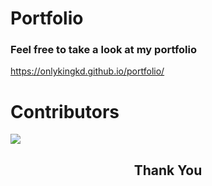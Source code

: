 # Portfolio
### Feel free to take a look at my portfolio <br>
https://onlykingkd.github.io/portfolio/

# Contributors
<!--
![](https://avatars.githubusercontent.com/u/55577276?s=80&v=4)
<br>1. [Kaustubh Dwivedi](https://github.com/onlykingKD "View Profile")


<br>![](https://avatars.githubusercontent.com/u/82169120?s=80&v=4)
<br>2. [Aman Yadav](https://github.com/aman-netizen "View Profile")

<br>3. [Ambareen Khan](https://github.com/Ambareen15 "View Profile")<br>

<br>![](https://avatars.githubusercontent.com/u/61790929?s=80&v=4)
<br>4. [Anshul Sharma](https://github.com/Als1510 "View Profile")

<br>5. [Ben Kaganovitch](https://github.com/BenjaminKaganovitch "View Profile")

<br>6. [Bishal Pandit](https://github.com/bishalpandit "View Profile")

<br>![](https://avatars.githubusercontent.com/u/72185898?s=80&v=4)
<br>7. [Govinda Takekar](https://github.com/GovindaTakekar "View Profile")

<br>8. [John Ramberger](https://github.com/JohnRamberger "View Profile")

<br>![](https://avatars.githubusercontent.com/u/10078357?s=80&v=4)
<br>9. [Léo Paul Martin](https://github.com/leopaul29 "View Profile")

<br>![](https://avatars.githubusercontent.com/u/60807560?s=80&v=4)
<br>10. [Missa](https://github.com/underscoremissa "View Profile")

<br>11. [Pushpanjali Nema](https://github.com/pushpanjali-10 "View Profile")

<br>![](https://avatars.githubusercontent.com/u/85384246?s=80&v=4)
<br>12. [Rahul Prajapat](https://github.com/itsPrajapat "View Profile")

<br>![](https://avatars.githubusercontent.com/u/87574570?s=80&v=4)
<br>13. [Rohit Pandey](https://github.com/therohit777 "View Profile")

<br>![](https://avatars.githubusercontent.com/u/52062536?s=80&v=4)
<br>14. [Sanket Mathur](https://github.com/Sanket-Mathur "View Profile")

<br>![](https://avatars.githubusercontent.com/u/83998692?s=80&v=4)
<br>15. [Sharoni Bose](https://github.com/sharonibose "View Profile")

<br>![](https://avatars.githubusercontent.com/u/77089227?s=80&v=4)
<br>16. [Shubham Ingale](https://github.com/SGI-CAPP-AT2 "View Profile")

<br>![](https://avatars.githubusercontent.com/u/72358736?s=80&v=4)
<br>17. [Tanmay Misra](https://github.com/primeTanM "View Profile")

<br>18. [Aashish Pradhan](https://github.com/120EE0692 "View Profile")

<br>19. [Vignesh](https://github.com/vignesh3398 "View Profile")
-->

<a href="https://github.com/onlykingkd/portfolio/graphs/contributors">
  <img src="https://contrib.rocks/image?repo=onlykingkd/portfolio" />
</a>

<h2 align="center">
    <p>
        Thank You
    </p>
</h2>

